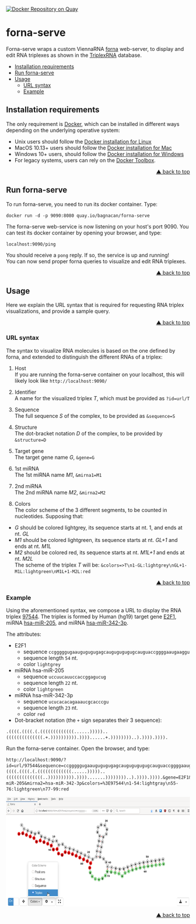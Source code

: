 <div id="top"></div>

[![Docker Repository on Quay](https://quay.io/repository/bagnacan/forna-serve/status "Docker Repository on Quay")](https://quay.io/repository/bagnacan/forna-serve)

# forna-serve

Forna-serve wraps a custom ViennaRNA [forna](https://github.com/ViennaRNA/forna)
web-server, to display and edit RNA triplexes as shown in the [TriplexRNA](https://triplexrna.org)
database.

- [Installation requirements](#installation-requirements)
- [Run forna-serve](#run-forna-serve)
- [Usage](#usage)
  - [URL syntax](#url-syntax)
  - [Example](#example)



## Installation requirements

The only requirement is [Docker](https://www.docker.com/), which can be
installed in different ways depending on the underlying operative system:
- Unix users should follow the [Docker installation for Linux](https://docs.docker.com/engine/install/)
- MacOS 10.13+ users should follow the [Docker installation for Mac](https://docs.docker.com/docker-for-mac/install/)
- Windows 10+ users, should follow the [Docker installation for Windows](https://docs.docker.com/docker-for-windows/install/)
- For legacy systems, users can rely on the [Docker Toolbox](https://docs.docker.com/toolbox/overview/).
<p align="right"><a href="#top">&#x25B2; back to top</a></p>



## Run forna-serve

To run forna-serve, you need to run its docker container. Type:
```
docker run -d -p 9090:8080 quay.io/bagnacan/forna-serve
```

The forna-serve web-service is now listening on your host's port 9090.
You can test its docker container by opening your browser, and type:
```
localhost:9090/ping
```

You should receive a ``pong`` reply. If so, the service is up and running!  
You can now send proper forna queries to visualize and edit RNA triplexes.
<p align="right"><a href="#top">&#x25B2; back to top</a></p>



## Usage

Here we explain the URL syntax that is required for requesting RNA triplex
visualizations, and provide a sample query.
<p align="right"><a href="#top">&#x25B2; back to top</a></p>



### URL syntax

The syntax to visualize RNA molecules is based on the one defined by forna, and
extended to distinguish the different RNAs of a triplex:

1. Host  
If you are running the forna-serve container on your localhost, this will
likely look like ``http://localhost:9090/``

2. Identifier  
A name for the visualized triplex *T*, which must be provided as ``?id=url/T``

3. Sequence  
The full sequence *S* of the complex, to be provided as ``&sequence=S``

4. Structure  
The dot-bracket notation *D* of the complex, to be provided by ``&structure=D``

5. Target gene  
The target gene name *G*, ``&gene=G``

6. 1st miRNA  
The 1st miRNA name *M1*, ``&mirna1=M1``

7. 2nd miRNA  
The 2nd miRNA name *M2*, ``&mirna2=M2``

8. Colors  
The color scheme of the 3 different segments, to be counted in nucleotides.
Supposing that:
  - *G* should be colored lightgrey, its sequence starts at nt. 1, and ends at nt. *GL*
  - *M1* should be colored lightgreen, its sequence starts at nt. *GL+1* and ends at nt. *M1L*
  - *M2* should be colored red, its sequence starts at nt. *M1L+1* and ends at nt. *M2L*  
The scheme of the triplex *T* will be: ``&colors=>T\n1-GL:lightgrey\nGL+1-M1L:lightgreen\nM1L+1-M2L:red``
<p align="right"><a href="#top">&#x25B2; back to top</a></p>



### Example

Using the aforementioned syntax, we compose a URL to display the RNA triplex [97544](https://triplexrna.org/human/E/E2F1_hsa-miR-205_hsa-miR-342-3p%20%28MFE-50.563%29.png).
The triplex is formed by Human (hg19) target gene [E2F1](https://www.ncbi.nlm.nih.gov/nuccore/NM_005225),
miRNA [hsa-miR-205](http://www.mirbase.org/cgi-bin/mirna_entry.pl?acc=MIMAT0000266),
and miRNA [hsa-miR-342-3p](http://www.mirbase.org/cgi-bin/mirna_entry.pl?acc=MIMAT0000753).  

The attributes:
- E2F1
  - sequence ``ccgggggugaaugugugugagcaugugugugugcauguaccggggaaugaaggu``
  - sequence length ``54`` nt.
  - color ``lightgrey``
- miRNA hsa-miR-205
  - sequence ``uccuucauuccaccggagucug``
  - sequence length ``22`` nt.
  - color ``lightgreen``
- miRNA hsa-miR-342-3p
  - sequence ``ucucacacagaaaucgcacccgu``
  - sequence length ``23`` nt.
  - color ``red``
- Dot-bracket notation (the ``+`` sign separates their 3 sequence):  
```
.((((.((((.(.(((((((((((((......)))))..((((((((((((((.+.)))))))))).))))......+.))))))))..).)))).)))).
```

Run the forna-serve container. Open the browser, and type:
```
http://localhost:9090/?id=url/97544&sequence=ccgggggugaaugugugugagcaugugugugugcauguaccggggaaugaagguuccuucauuccaccggagucugucucacacagaaaucgcacccgu&structure=.((((.((((.(.(((((((((((((......)))))..((((((((((((((..)))))))))).)))).......))))))))..).)))).)))).&gene=E2F1&mirna1=hsa-miR-205&mirna2=hsa-miR-342-3p&colors=%3E97544\n1-54:lightgray\n55-76:lightgreen\n77-99:red
```

<p align="center">
  <img align="center"src="utils/triplex.png"height="300px"alt="Sample triplex E2F1 + hsa-miR-205 + hsa-miR-342-3p"valign="top"/>
</p>
<p align="right"><a href="#top">&#x25B2; back to top</a></p>
